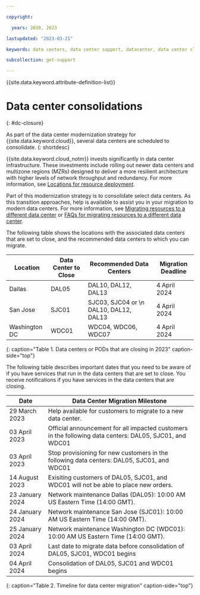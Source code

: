 ```yaml
---

copyright:

  years: 2020, 2023

lastupdated: "2023-03-21"

keywords: data centers, data center support, datacenter, data center closure

subcollection: get-support

---
```


{{site.data.keyword.attribute-definition-list}}

# Data center consolidations
{: #dc-closure}

As part of the data center modernization strategy for {{site.data.keyword.cloud}}, several data centers are scheduled to consolidate.
{: shortdesc}

{{site.data.keyword.cloud_notm}} invests significantly in data center infrastructure. These investments include rolling out newer data centers and multizone regions (MZRs) designed to deliver a more resilient architecture with higher levels of network throughput and redundancy. For more information, see [Locations for resource deployment](/docs/overview?topic=overview-locations).

Part of this modernization strategy is to consolidate select data centers. As this transition approaches, help is available to assist you in your migration to modern data centers. For more information, see [Migrating resources to a different data center](/docs/account?topic=account-migrate-data-center) or [FAQs for migrating resources to a different data center](/docs/account?topic=account-faqs-dc-closure).

The following table shows the locations with the associated data centers that are set to close, and the recommended data centers to which you can migrate.

| Location       | Data Center to Close |  Recommended Data Centers  | Migration Deadline |
|----------------|----------------------|----------------------------|--------------------|
| Dallas         | DAL05                | DAL10, DAL12, DAL13        | 4 April 2024 |
| San Jose       | SJC01                | SJC03, SJC04 or \n DAL10, DAL12, DAL13 | 4 April 2024 |
| Washington DC | WDC01                | WDC04, WDC06, WDC07        | 4 April 2024 |
{: caption="Table 1. Data centers or PODs that are closing in 2023" caption-side="top"}


The following table describes important dates that you need to be aware of if you have services that run in the data centers that are set to close. You receive notifications if you have services in the data centers that are closing.

| Date            | Data Center Migration Milestone |
|-----------------|---------------------------------|
| 29 March 2023   | Help available for customers to migrate to a new data center. |
| 03 April 2023   | Official announcement for all impacted customers in the following data centers: DAL05, SJC01, and WDC01 |
| 03 April 2023   | Stop provisioning for new customers in the following data centers: DAL05, SJC01, and WDC01 |
| 14 August 2023  | Exisiting customers of DAL05, SJC01, and WDC01 will not be able to place new orders. |
| 23 January 2024 | Network maintenance Dallas (DAL05): 10:00 AM US Eastern Time (14:00 GMT). |
| 24 January 2024 | Network maintenance San Jose (SJC01): 10:00 AM US Eastern Time (14:00 GMT). |
| 25 January 2024 | Network maintenance Washington DC (WDC01): 10:00 AM US Eastern Time (14:00 GMT).  |
| 03 April 2024   | Last date to migrate data before consolidation of DAL05, SJC01, WDC01 begins |
| 04 April 2024    | Consolidation of DAL05, SJC01 and WDC01 begins |
{: caption="Table 2. Timeline for data center migration" caption-side="top"}
